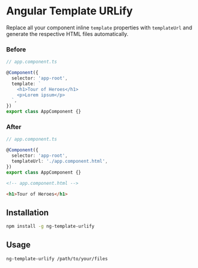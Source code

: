 # Angular Template URLify

Replace all your component inline `template` properties with `templateUrl` and generate the respective HTML files automatically.

### Before

```ts
// app.component.ts

@Component({
  selector: 'app-root',
  template: `
    <h1>Tour of Heroes</h1>
    <p>Lorem ipsum</p>
  `,
})
export class AppComponent {}
```

### After

```ts
// app.component.ts

@Component({
  selector: 'app-root',
  templateUrl: './app.component.html',
})
export class AppComponent {}
```

```html
<!-- app.component.html -->

<h1>Tour of Heroes</h1>
```

## Installation

```bash
npm install -g ng-template-urlify
```

## Usage

```bash
ng-template-urlify /path/to/your/files
```
